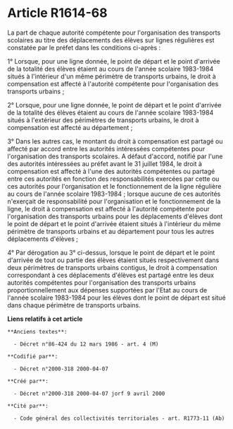 # Article R1614-68

La part de chaque autorité compétente pour l'organisation des transports scolaires au titre des déplacements des élèves sur
lignes régulières est constatée par le préfet dans les conditions ci-après :

1° Lorsque, pour une ligne donnée, le point de départ et le point d'arrivée de la totalité des élèves étaient au cours de
l'année scolaire 1983-1984 situés à l'intérieur d'un même périmètre de transports urbains, le droit à compensation est
affecté à l'autorité compétente pour l'organisation des transports urbains ;

2° Lorsque, pour une ligne donnée, le point de départ et le point d'arrivée de la totalité des élèves étaient au cours de
l'année scolaire 1983-1984 situés à l'extérieur des périmètres de transports urbains, le droit à compensation est affecté au
département ;

3° Dans les autres cas, le montant du droit à compensation est partagé ou affecté par accord entre les autorités intéressées
compétentes pour l'organisation des transports scolaires. A défaut d'accord, notifié par l'une des autorités intéressées au
préfet avant le 31 juillet 1984, le droit à compensation est affecté à l'une des autorités compétentes ou partagé entre ces
autorités en fonction des responsabilités exercées par cette ou ces autorités pour l'organisation et le fonctionnement de la
ligne régulière au cours de l'année scolaire 1983-1984 ; lorsque aucune de ces autorités n'exerçait de responsabilité pour
l'organisation et le fonctionnement de la ligne, le droit à compensation est affecté à l'autorité compétente pour
l'organisation des transports urbains pour les déplacements d'élèves dont le point de départ et le point d'arrivée étaient
situés à l'intérieur du même périmètre de transports urbains et au département pour tous les autres déplacements d'élèves ;

4° Par dérogation au 3° ci-dessus, lorsque le point de départ et le point d'arrivée de tout ou partie des élèves étaient
situés respectivement dans deux périmètres de transports urbains contigus, le droit à compensation correspondant à ces
déplacements d'élèves est partagé entre les deux autorités compétentes pour l'organisation des transports urbains
proportionnellement aux dépenses supportées par l'Etat au cours de l'année scolaire 1983-1984 pour les élèves dont le point
de départ est situé dans chaque périmètre de transports urbains.

**Liens relatifs à cet article**

	**Anciens textes**:

	  - Décret n°86-424 du 12 mars 1986 - art. 4 (M)

	**Codifié par**:

	  - Décret n°2000-318 2000-04-07

	**Créé par**:

	  - Décret n°2000-318 2000-04-07 jorf 9 avril 2000

	**Cité par**:

	  - Code général des collectivités territoriales - art. R1773-11 (Ab)
